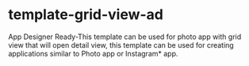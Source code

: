 template-grid-view-ad
=====================

App Designer Ready-This template can be used for photo app with grid view that will open detail view, this template can be used for creating applications similar to Photo app or Instagram* app.
